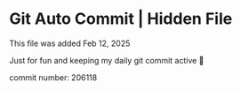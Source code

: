 # Git Auto Commit | Hidden File

This file was added Feb 12, 2025

Just for fun and keeping my daily git commit active 🤪

commit number: 206118
